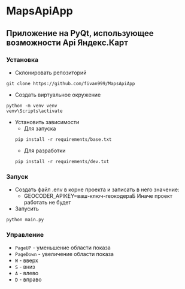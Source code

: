 # MapsApiApp
## Приложение на PyQt, использующее возможности Api Яндекс.Карт

### Установка
- Склонировать репозиторий
```
git clone https://github.com/fivan999/MapsApiApp
```
- Создать виртуальное окружение
```
python -m venv venv
venv\Scripts\activate
```
- Установить зависимости
    - Для запуска
    ```
    pip install -r requirements/base.txt

    ```
    - Для разработки
    ```
    pip install -r requirements/dev.txt
    ```
### Запуск
- Создать файл .env в корне проекта и записать в него значение:
    - GEOCODER_APIKEY=ваш-ключ-геокодераБ
Иначе проект работать не будет
- Запусить 
```
python main.py
```
### Управление
- ```PageUP``` - уменьшение области показа
- ```PageDown``` - увеличение области показа
- ```W``` - вверх
- ```S``` - вниз
- ```A``` - влево
- ```D``` - вправо
